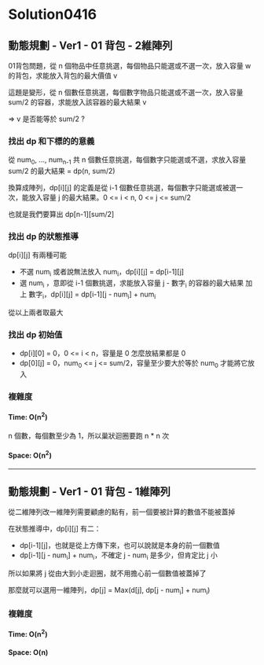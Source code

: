 # Solution0416

## 動態規劃 - Ver1 - 01 背包 - 2維陣列

01背包問題，從 n 個物品中任意挑選，每個物品只能選或不選一次，放入容量 w 的背包，求能放入背包的最大價值 v

這題是變形，從 n 個數任意挑選，每個數字物品只能選或不選一次，放入容量 sum/2 的容器，求能放入該容器的最大結果 v 

=> v 是否能等於 sum/2 ?

### 找出 dp 和下標的的意義
從 num<sub>0</sub>, ..., num<sub>n-1</sub> 共 n 個數任意挑選，每個數字只能選或不選，求放入容量 sum/2 的最大結果 = dp(n, sum/2)

換算成陣列，dp[i][j] 的定義是從 i-1 個數任意挑選，每個數字只能選或被選一次，能放入容量 j 的最大結果。0 <= i < n, 0 <= j <= sum/2

也就是我們要算出 dp[n-1][sum/2]

### 找出 dp 的狀態推導
dp[i][j] 有兩種可能
- 不選 num<sub>i</sub> 或者說無法放入 num<sub>i</sub>，dp[i][j] = dp[i-1][j]
- 選 num<sub>i</sub> ，意即從 i-1 個數挑選，求能放入容量 j - 數字<sub>i</sub> 的容器的最大結果 加上 數字<sub>i</sub>，dp[i][j] = dp[i-1][j - num<sub>i</sub>] + num<sub>i</sub>

從以上兩者取最大

### 找出 dp 初始值
- dp[i][0] = 0，0 <= i < n，容量是 0 怎麼放結果都是 0
- dp[0][j] = 0，num<sub>0</sub> <= j <= sum/2，容量至少要大於等於 num<sub>0</sub> 才能將它放入

### 複雜度

#### Time: O(n<sup>2</sup>)

n 個數，每個數至少為 1，所以巢狀迴圈要跑 n * n 次

#### Space: O(n<sup>2</sup>)

---

## 動態規劃 - Ver1 - 01 背包 - 1維陣列

從二維陣列改一維陣列需要顧慮的點有，前一個要被計算的數值不能被蓋掉

在狀態推導中，dp[i][j] 有二：
- dp[i-1][j]，也就是從上方傳下來，也可以說就是本身的前一個數值
- dp[i-1][j - num<sub>i</sub>] + num<sub>i</sub>，不確定 j - num<sub>i</sub> 是多少，但肯定比 j 小

所以如果將 j 從由大到小走迴圈，就不用擔心前一個數值被蓋掉了

那麼就可以選用一維陣列，dp[j] = Max(d[j], dp[j - num<sub>i</sub>] + num<sub>i</sub>)

### 複雜度

#### Time: O(n<sup>2</sup>)

#### Space: O(n)
